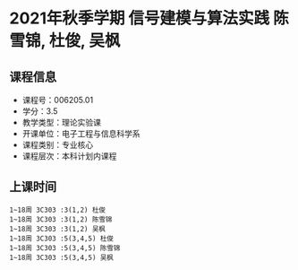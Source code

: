 # 2021年秋季学期 信号建模与算法实践 陈雪锦, 杜俊, 吴枫






## 课程信息

- 课程号：006205.01
- 学分：3.5
- 教学类型：理论实验课
- 开课单位：电子工程与信息科学系
- 课程类别：专业核心
- 课程层次：本科计划内课程

## 上课时间

```
1~18周 3C303 :3(1,2) 杜俊
1~18周 3C303 :3(1,2) 陈雪锦
1~18周 3C303 :3(1,2) 吴枫
1~18周 3C303 :5(3,4,5) 杜俊
1~18周 3C303 :5(3,4,5) 陈雪锦
1~18周 3C303 :5(3,4,5) 吴枫
```


